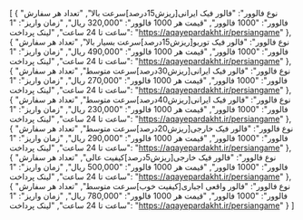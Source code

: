 [
  {
    "نوع فالوور": "فالور فیک ایرانی[ریزش15درصد]سرعت بالا",
    "تعداد هر سفارش فالوور": "1000 فالوور",
    "قیمت هر 1000 فالوور": "320,000 ریال",
    "زمان واریز": "1 ساعت تا 24 ساعت",
    "لینک پرداخت": "https://aqayepardakht.ir/persiangame"
  },
  {
    "نوع فالوور": "فالور فیک توربو[ریزش15درصد]سرعت‌ بسیار بالا",
    "تعداد هر سفارش فالوور": "1000 فالوور",
    "قیمت هر 1000 فالوور": "490,000 ریال",
    "زمان واریز": "1 ساعت تا 24 ساعت",
    "لینک پرداخت": "https://aqayepardakht.ir/persiangame"
  },
  {
    "نوع فالوور": "فالور فیک ایرانی[ریزش30درصد]سرعت متوسط",
    "تعداد هر سفارش فالوور": "1000 فالوور",
    "قیمت هر 1000 فالوور": "270,000 ریال",
    "زمان واریز": "1 ساعت تا 24 ساعت",
    "لینک پرداخت": "https://aqayepardakht.ir/persiangame"
  },
  {
    "نوع فالوور": "فالور فیک ایرانی[ریزش40درصد]سرعت متوسط",
    "تعداد هر سفارش فالوور": "1000 فالوور",
    "قیمت هر 1000 فالوور": "230,000 ریال",
    "زمان واریز": "1 ساعت تا 24 ساعت",
    "لینک پرداخت": "https://aqayepardakht.ir/persiangame"
  },
  {
    "نوع فالوور": "فالور فیک خارجی[ریزش20درصد]سرعت متوسط",
    "تعداد هر سفارش فالوور": "1000 فالوور",
    "قیمت هر 1000 فالوور": "290,000 ریال",
    "زمان واریز": "1 ساعت تا 24 ساعت",
    "لینک پرداخت": "https://aqayepardakht.ir/persiangame"
  },
  {
    "نوع فالوور": "فالور فیک خارجی[ریزش5درصد]کیفیت عالی",
    "تعداد هر سفارش فالوور": "1000 فالوور",
    "قیمت هر 1000 فالوور": "500,000 ریال",
    "زمان واریز": "1 ساعت تا 24 ساعت",
    "لینک پرداخت": "https://aqayepardakht.ir/persiangame"
  },
  {
    "نوع فالوور": "فالور واقعی اجباری[کیفیت خوب]سرعت متوسط",
    "تعداد هر سفارش فالوور": "1000 فالوور",
    "قیمت هر 1000 فالوور": "780,000 ریال",
    "زمان واریز": "1 ساعت تا 24 ساعت",
    "لینک پرداخت": "https://aqayepardakht.ir/persiangame"
  }
]